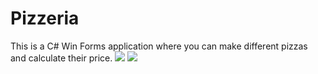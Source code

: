 # Pizzeria
This is a C# Win Forms application where you can make different pizzas and calculate their price.
<img src="https://i.ibb.co/HYVrnBX/image.png">
<img src="https://i.ibb.co/kyy5Hwd/image.png">
